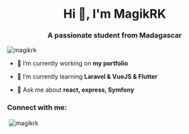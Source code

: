 <h1 align="center">Hi 👋, I'm MagikRK</h1>
<h3 align="center">A passionate student from Madagascar</h3>

<p align="left"> <img src="https://komarev.com/ghpvc/?username=magikrk&label=Profile%20views&color=0e75b6&style=flat" alt="magikrk" /> </p>

- 🔭 I’m currently working on **my portfolio**

- 🌱 I’m currently learning **Laravel & VueJS & Flutter**

- 💬 Ask me about **react, express, Symfony**

<h3 align="left">Connect with me:</h3>
<p align="left">
</p>

<p>&nbsp;<img align="center" src="https://github-readme-stats.vercel.app/api?username=magikrk&show_icons=true&locale=en" alt="magikrk" /></p>
